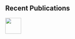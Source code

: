 ## Recent Publications

<a href="https://www.thedreadmachine.com/picadillo//"><img src="/images/picadillo.png" style="width:50px;height:50px;"></a>

